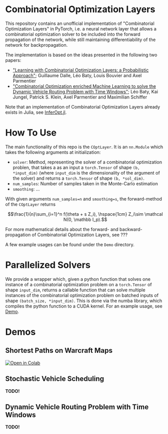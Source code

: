 # Combinatorial Optimization Layers
This repository contains an unofficial implementation of "Combinatorial Optimization Layers" in PyTorch, i.e. a neural network 
layer that allows a combinatorial optimization solver to be included into the forward propagation of the network, 
while still maintaining differentiability of the network for backpropagation. 

The implementation is based on the ideas presented in the following two papers: 
- ["Learning with Combinatorial Optimization Layers:
a Probabilistic Approach"](https://arxiv.org/pdf/2207.13513); Guillaume Dalle, Léo Baty, Louis Bouvier and Axel Parmentier
- ["Combinatorial Optimization enriched Machine Learning to solve
the Dynamic Vehicle Routing Problem with Time Windows"](https://arxiv.org/pdf/2304.00789); Léo Baty, Kai Jungel, Patrick S. Klein, Axel Parmentier and Maximilian Schiffer

Note that an implementation of Combinatorial Optimization Layers already exists in Julia, see [InferOpt.jl](https://github.com/JuliaDecisionFocusedLearning/InferOpt.jl).

# How To Use 
The main functionality of this repo is the `COptLayer`. It is an `nn.Module` which takes the following arguments at initialization: 
- `solver`: Method, representing the solver of a combinatorial optimization problen, that takes a as an input a `torch.Tensor` of shape `(b, *input_dim)` (where `input_dim` is the dimensionality of the argument of the solver)  and returns a `torch.Tensor` of shape `(b, *sol_dim)`. 
- `num_samples`: Number of samples taken in the Monte-Carlo estimation
- `smoothing`: ...

With given arguments `num_samples=n` and `smoothing=s`, the forward-method of the `COptLayer` returns 

$$\frac{1}{n}\sum_{i=1}^n f(\theta + s Z_i), \hspace{1cm} Z_i\sim \mathcal N(0, \mathbb I_p).$$

For more mathematical details about the forward- and backward-propagation of Combinatorial Optimization Layers, see ???

A few example usages can be found under the `Demo` directory. 

# Parallelized Solvers 
We provide a wrapper which, given a python function that solves one instance of a combinatorial optimization problem on a `torch.Tensor` of shape `input_dim`, returns a callable function that can solve multiple instances of the combinatorial optimization problem on batched inputs of shape `(batch_size, *input_dim)`. 
This is done via the numba library, which compiles the python function to a CUDA kernel.
For an example usage, see [Demo](#Demos).
# Demos 
## Shortest Paths on Warcraft Maps 
[![Open in Colab](https://colab.research.google.com/assets/colab-badge.svg)](https://colab.research.google.com/github/fekonrad/CombOptLayer/blob/main/Demo/COptLayer_Warcraft_Demo.ipynb)

## Stochastic Vehicle Scheduling 
**TODO!**

## Dynamic Vehicle Routing Problem with Time Windows
**TODO!**